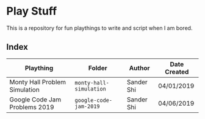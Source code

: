# Play Stuff
This is a repository for fun playthings to write and script when I am bored.

## Index
| Plaything | Folder | Author | Date Created |
| --------- | ------ | ------ | ------------ |
| Monty Hall Problem Simulation | `monty-hall-simulation` | Sander Shi | 04/01/2019 |
| Google Code Jam Problems 2019 | `google-code-jam-2019` | Sander Shi | 04/06/2019 |
